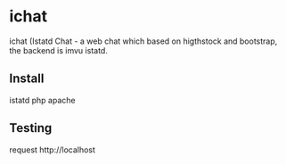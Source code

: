 # ichat

ichat (Istatd Chat - a web chat which based on higthstock and bootstrap, the backend is imvu istatd.

## Install

istatd
php
apache

## Testing

request http://localhost
